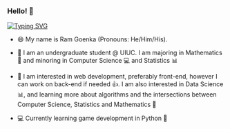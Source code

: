 ### Hello! 👋

[![Typing SVG](https://readme-typing-svg.herokuapp.com/?lines=Hi+my+name+is+Ram+Goenka+👋;Second+line+of+text)](https://git.io/typing-svg)

- 😄 My name is Ram Goenka (Pronouns: He/Him/His).

- 📝 I am an undergraduate student @ UIUC. I am majoring in Mathematics :1234: and minoring in Computer Science :computer: and Statistics :bar_chart: 

- 👀 I am interested in web development, preferably front-end, however I can work on back-end if needed :thumbsup:. I am also interested in Data Science :bar_chart:, and learning more about algorithms and the intersections between Computer Science, Statistics and Mathematics :thought_balloon:

- 💻 Currently learning game development in Python 🐍
